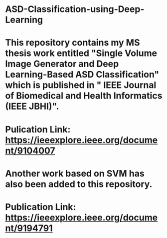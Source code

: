 # ASD-Classification-using-Deep-Learning
# This repository contains my MS thesis work entitled "Single Volume Image Generator and Deep Learning-Based ASD Classification" which is published in " IEEE Journal of Biomedical and Health Informatics (IEEE JBHI)". 
# Pulication Link: https://ieeexplore.ieee.org/document/9104007
# Another work based on SVM has also been added to this repository. 
# Publication Link: https://ieeexplore.ieee.org/document/9194791

